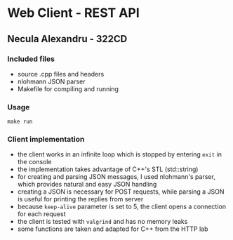 # Web Client - REST API

## Necula Alexandru - 322CD

### Included files

- source .cpp files and headers
- nlohmann JSON parser
- Makefile for compiling and running

### Usage

`make run`

### Client implementation

- the client works in an infinite loop which is stopped by entering `exit` in
the console
- the implementation takes advantage of C++'s STL (std::string)
- for creating and parsing JSON messages, I used nlohmann's parser, which
provides natural and easy JSON handling
- creating a JSON is necessary for POST requests, while parsing a JSON is useful
for printing the replies from server
- because `keep-alive` parameter is set to 5, the client opens a connection
for each request
- the client is tested with `valgrind` and has no memory leaks
- some functions are taken and adapted for C++ from the HTTP lab
